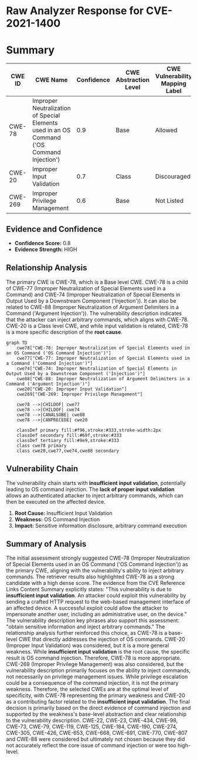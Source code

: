 # Raw Analyzer Response for CVE-2021-1400

# Summary
| CWE ID | CWE Name | Confidence | CWE Abstraction Level | CWE Vulnerability Mapping Label | CWE-Vulnerability Mapping Notes |
|---|---|---|---|---|---|
| CWE-78 | Improper Neutralization of Special Elements used in an OS Command ('OS Command Injection') | 0.9 | Base | Allowed | Primary CWE |
| CWE-20 | Improper Input Validation | 0.7 | Class | Discouraged | Secondary Candidate |
| CWE-269 | Improper Privilege Management | 0.6 | Base | Not Listed | Secondary Candidate |

## Evidence and Confidence

*   **Confidence Score:** 0.8
*   **Evidence Strength:** HIGH

## Relationship Analysis
The primary CWE is CWE-78, which is a Base level CWE. CWE-78 is a child of CWE-77 (Improper Neutralization of Special Elements used in a Command) and CWE-74 (Improper Neutralization of Special Elements in Output Used by a Downstream Component ('Injection')). It can also be related to CWE-88 (Improper Neutralization of Argument Delimiters in a Command ('Argument Injection')). The vulnerability description indicates that the attacker can inject arbitrary commands, which aligns with CWE-78. CWE-20 is a Class level CWE, and while input validation is related, CWE-78 is a more specific description of the **root cause**.

```mermaid
graph TD
    cwe78["CWE-78: Improper Neutralization of Special Elements used in an OS Command ('OS Command Injection')"]
    cwe77["CWE-77: Improper Neutralization of Special Elements used in a Command ('Command Injection')"]
    cwe74["CWE-74: Improper Neutralization of Special Elements in Output Used by a Downstream Component ('Injection')"]
    cwe88["CWE-88: Improper Neutralization of Argument Delimiters in a Command ('Argument Injection')"]
    cwe20["CWE-20: Improper Input Validation"]
    cwe269["CWE-269: Improper Privilege Management"]

    cwe78 -->|CHILDOF| cwe77
    cwe78 -->|CHILDOF| cwe74
    cwe78 -->|CANALSOBE| cwe88
    cwe78 -->|CANPRECEDE| cwe20
    
    classDef primary fill:#f96,stroke:#333,stroke-width:2px
    classDef secondary fill:#69f,stroke:#333
    classDef tertiary fill:#9e9,stroke:#333
    class cwe78 primary
    class cwe20,cwe77,cwe74,cwe88 secondary
```

## Vulnerability Chain
The vulnerability chain starts with **insufficient input validation**, potentially leading to OS command injection. The **lack of proper input validation** allows an authenticated attacker to inject arbitrary commands, which can then be executed on the affected device.
1.  **Root Cause:** Insufficient Input Validation
2.  **Weakness:** OS Command Injection
3.  **Impact:** Sensitive information disclosure, arbitrary command execution

## Summary of Analysis
The initial assessment strongly suggested CWE-78 (Improper Neutralization of Special Elements used in an OS Command ('OS Command Injection')) as the primary CWE, aligning with the vulnerability's ability to inject arbitrary commands. The retriever results also highlighted CWE-78 as a strong candidate with a high dense score.
The evidence from the CVE Reference Links Content Summary explicitly states: "This vulnerability is due to **insufficient input validation**. An attacker could exploit this vulnerability by sending a crafted HTTP request to the web-based management interface of an affected device. A successful exploit could allow the attacker to impersonate another user, including an administrative user, on the device."
The vulnerability description key phrases also support this assessment: "obtain sensitive information and inject arbitrary commands."
The relationship analysis further reinforced this choice, as CWE-78 is a base-level CWE that directly addresses the injection of OS commands.
CWE-20 (Improper Input Validation) was considered, but it is a more general weakness. While **insufficient input validation** is the root cause, the specific result is OS command injection. Therefore, CWE-78 is more appropriate.
CWE-269 (Improper Privilege Management) was also considered, but the vulnerability description primarily focuses on the ability to inject commands, not necessarily on privilege management issues. While privilege escalation could be a consequence of the command injection, it is not the primary weakness.
Therefore, the selected CWEs are at the optimal level of specificity, with CWE-78 representing the primary weakness and CWE-20 as a contributing factor related to the **insufficient input validation**.
The final decision is primarily based on the direct evidence of command injection and supported by the weakness's base-level abstraction and clear relationship to the vulnerability description.
CWE-22, CWE-23, CWE-434, CWE-98, CWE-73, CWE-79, CWE-119, CWE-125, CWE-184, CWE-190, CWE-274, CWE-305, CWE-426, CWE-653, CWE-668, CWE-691, CWE-770, CWE-807 and CWE-88 were considered but ultimately not chosen because they did not accurately reflect the core issue of command injection or were too high-level.